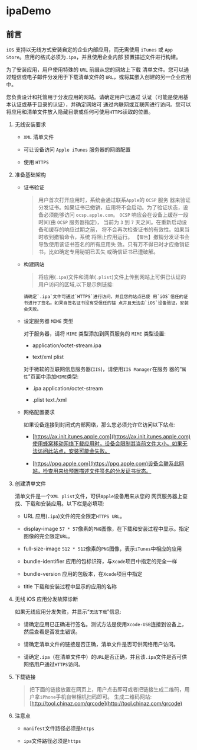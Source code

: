 # ipaDemo


## 前言

  `iOS` 支持以无线方式安装自定的企业内部应用，而无需使用 `iTunes` 或 `App Store`。应用的格式必须为`.ipa`，并且使用企业内部 预置描述文件进行构建。

   为了安装应用，用户使用特殊的 `URL` 前缀从您的网站上下载 清单文件。您可以通过短信或电子邮件分发用于下载清单文件的 `URL`，或将其嵌入创建的另一企业应用中。
    
   您负责设计和托管用于分发应用的网站。请确定用户已通过 认证（可能是使用基本认证或基于目录的认证），并确定网站可 通过内联网或互联网进行访问。您可以将应用和清单文件放入隐藏目录或任何可使用` HTTPS `读取的位置。
   
1. 无线安装要求

    - `XML` 清单文件

    - 可让设备访问 `Apple iTunes` 服务器的网络配置

    - 使用 `HTTPS`
  
2. 准备基础架构

    - 证书验证
      > 用户首次打开应用时，系统会通过联系`Apple`的 `OCSP` 服务 器来验证分发证书。如果证书已撤销，应用将不会启动。为了验证状态，设备必须能够访问 `ocsp.apple.com`。
      > `OCSP` 响应会在设备上缓存一段时间(由 `OCSP` 服务器指定)， 当前为 `3` 到 `7` 天之间。在重新启动设备和缓存的响应过期之前， 将不会再次检查证书的有效性。如果当时收到撤销命令，系统 将阻止应用运行。
      > 【`警告`】撤销分发证书会导致使用该证书签名的所有应用失 效。只有万不得已时才应撤销证书，比如确定专用秘钥已丢失 或确信证书已遭破解。
  
    - 构建网站
   
        > 将应用(`.ipa`)文件和清单(`.plist`)文件上传到网站上可供已认证的 用户访问的区域,以下是示例链接:
   
          请确定`.ipa`文件可通过`HTTPS`进行访问，并且您的站点已使 用`iOS`信任的证书进行了签名。如果自签名证书没有受信任的锚 点并且无法由`iOS`设备验证，安装会失败。
   
    - 设定服务器 `MIME` 类型
  
      对于服务器，请将 `MIME` 类型添加到网页服务的 `MIME` 类型设置:
   
      * application/octet-stream.ipa
 
      * text/xml plist
   
      对于微软的互联网信息服务器(`IIS`)，请使用`IIS Manager`在服务 器的“`属性`”页面中添加`MIME`类型:
   
      * .ipa application/octet-stream
 
      * .plist text./xml
   
    - 网络配置要求
  
      如果设备连接到封闭式内部网络，那么您必须允许它访问以下站点:
   
      * [https://ax.init.itunes.apple.com](https://ax.init.itunes.apple.com)使用蜂窝移动网络下载应用时，设备会限制其当前文件大小。如果无法访问此站点，安装可能会失败。
   
      * [https://ppq.apple.com](https://ppq.apple.com)设备会联系此网站，检查用来给预置描述文件签名的分发证书状态。
   
3. 创建清单文件
 
   清单文件是一个`XML plist`文件，可供`Apple`设备用来从您的 网页服务器上查找、下载和安装应用。以下栏是必填项:
    
   * URL 应用(`.ipa`)文件的完全限定`HTTPS URL`。
   
   * display-image `57 * 57`像素的`PNG`图像，在下载和安装过程中显示。指定图像的完全限定`URL`。
    
   * full-size-image `512 * 512`像素的`PNG`图像，表示`iTunes`中相应的应用
    
   * bundle-identifier 应用的包标识符，与`Xcode`项目中指定的完全一样
    
   * bundle-version 应用的包版本，在`Xcode`项目中指定
    
   * title 下载和安装过程中显示的应用的名称
    
 4. 无线 iOS 应用分发故障诊断
 
    如果无线应用分发失败，并显示“`无法下载`”信息:
    
    * 请确定应用已正确进行签名。测试方法是使用`Xcode-USB`连接到设备上，然后查看是否发生错误。
    
    * 请确定清单文件的链接是否正确，清单文件是否可供网络用户访问。
    
    * 请确定`.ipa`（在清单文件中）的`URL`是否正确，并且该`.ipa`文件是否可供网络用户通过`HTTPS`访问。
    
5. 下载链接

   > 把下面的链接放置在网页上，用户点击即可或者把链接生成二维码，用户拿`iPhone`手机自带相机扫码即可。
     生成二维码网站:[http://tool.chinaz.com/qrcode](http://tool.chinaz.com/qrcode)
    
6. 注意点

    - `manifest`文件路径必须是`https`
   
    - `ipa`文件路径必须是`https`
    

